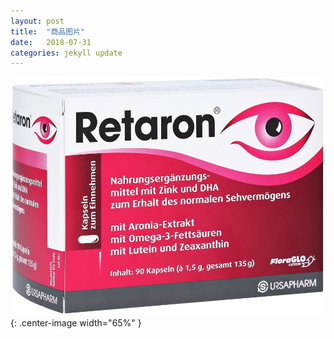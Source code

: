 ```yaml
---
layout: post
title:  "商品图片"
date:   2018-07-31
categories: jekyll update
---
```

  ![正面图](/assets/shot.jpg){: .center-image width="65%" }

